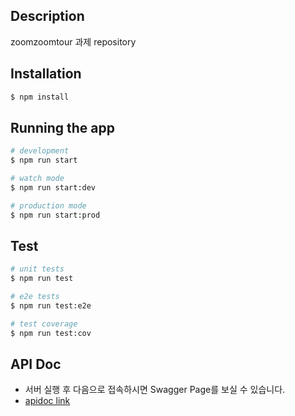 ## Description

zoomzoomtour 과제 repository

## Installation

```bash
$ npm install
```

## Running the app

```bash
# development
$ npm run start

# watch mode
$ npm run start:dev

# production mode
$ npm run start:prod
```

## Test

```bash
# unit tests
$ npm run test

# e2e tests
$ npm run test:e2e

# test coverage
$ npm run test:cov
```

## API Doc

- 서버 실행 후 다음으로 접속하시면 Swagger Page를 보실 수 있습니다.
- [apidoc link](http://localhost:3001/apidoc)